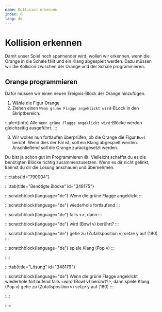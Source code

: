 ```yaml
---
name: Kollision erkennen
index: 6
lang: de
---
```


# Kollision erkennen

Damit unser Spiel noch spannender wird, wollen wir erkennen, wenn die Orange in die Schale fällt und ein Klang abgespielt werden. Dazu müssen wir die Kollision zwischen der Orange und der Schale programmieren.

## Orange programmieren

Dafür müssen wir einen neuen Ereignis-Block der Orange hinzufügen.

1. Wähle die Figur Orange
2. Ziehen einen `Wenn grüne Flagge angeklickt wird`-BLock in den Skriptbereich.

:::alert{info}
Alle `Wenn grüne Flagge angeklickt wird`-Blöcke werden gleichzeitig ausgeführt.
:::

3. Wir wollen nun fortlaufen überprüfen, ob die Orange die Figur `Bowl` berüht. Wenn dies der Fal ist, soll ein Klang abgespielt werden. Anschließend soll die Orange zurückgesetzt werden.

Du bist ja schon gut im Programmieren :smile:. Vielleicht schaffst du es die benötigten Blöcke richtig zusammenzusetzen. Wenn es dir nicht gelinkt, kannst du dir die Lösung anschauen und übernehmen.

:::::tabs{id="790004"}

::::tab{title="Benötigte Blöcke" id="348175"}

:::scratchblock{language="de"}
Wenn die grüne Flagge angeklickt
:::

:::scratchblock{language="de"}
wiederhole fortlaufend
:::

:::scratchblock{language="de"}
falls <>, dann
:::

:::scratchblock{language="de"}
wird (Bowl v) berührt?
:::

:::scratchblock{language="de"}
gehe zu (Zufallsposition v)
setze y auf (180)
:::

:::scratchblock{language="de"}
spiele Klang (Pop v)
:::

::::

::::tab{title="Lösung" id="348179"}

:::scratchblock{language="de"}
Wenn die grüne Flagge angeklickt
wiederhole fortlaufend
falls <wird (Bowl v) berührt?>, dann
    spiele Klang (Pop v)
    gehe zu (Zufallsposition v)
    setze y auf (180)
:::

::::

:::::
